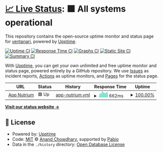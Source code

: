 # [📈 Live Status](https://ventanarj.github.io/status-nutrium): <!--live status--> **🟩 All systems operational**

This repository contains the open-source uptime monitor and status page for [ventanarj](https://ventanarj.github.io/status-nutrium), powered by [Upptime](https://github.com/upptime/upptime).

[![Uptime CI](https://github.com/ventanarj/status-nutrium/workflows/Uptime%20CI/badge.svg)](https://github.com/ventanarj/status-nutrium/actions?query=workflow%3A%22Uptime+CI%22)
[![Response Time CI](https://github.com/ventanarj/status-nutrium/workflows/Response%20Time%20CI/badge.svg)](https://github.com/ventanarj/status-nutrium/actions?query=workflow%3A%22Response+Time+CI%22)
[![Graphs CI](https://github.com/ventanarj/status-nutrium/workflows/Graphs%20CI/badge.svg)](https://github.com/ventanarj/status-nutrium/actions?query=workflow%3A%22Graphs+CI%22)
[![Static Site CI](https://github.com/ventanarj/status-nutrium/workflows/Static%20Site%20CI/badge.svg)](https://github.com/ventanarj/status-nutrium/actions?query=workflow%3A%22Static+Site+CI%22)
[![Summary CI](https://github.com/ventanarj/status-nutrium/workflows/Summary%20CI/badge.svg)](https://github.com/ventanarj/status-nutrium/actions?query=workflow%3A%22Summary+CI%22)

With [Upptime](https://upptime.js.org), you can get your own unlimited and free uptime monitor and status page, powered entirely by a GitHub repository. We use [Issues](https://github.com/ventanarj/status-nutrium/issues) as incident reports, [Actions](https://github.com/ventanarj/status-nutrium/actions) as uptime monitors, and [Pages](https://ventanarj.github.io/status-nutrium) for the status page.

<!--start: status pages-->
<!-- This summary is generated by Upptime (https://github.com/upptime/upptime) -->
<!-- Do not edit this manually, your changes will be overwritten -->
<!-- prettier-ignore -->
| URL | Status | History | Response Time | Uptime |
| --- | ------ | ------- | ------------- | ------ |
| <img alt="" src="https://icons.duckduckgo.com/ip3/app.nutrium.com.ico" height="13"> [App Nutrium](https://app.nutrium.com) | 🟩 Up | [app-nutrium.yml](https://github.com/ventanarj/status-nutrium/commits/HEAD/history/app-nutrium.yml) | <details><summary><img alt="Response time graph" src="./graphs/app-nutrium/response-time-week.png" height="20"> 662ms</summary><br><a href="https://ventanarj.github.io/status-nutrium/history/app-nutrium"><img alt="Response time 645" src="https://img.shields.io/endpoint?url=https%3A%2F%2Fraw.githubusercontent.com%2Fventanarj%2Fstatus-nutrium%2FHEAD%2Fapi%2Fapp-nutrium%2Fresponse-time.json"></a><br><a href="https://ventanarj.github.io/status-nutrium/history/app-nutrium"><img alt="24-hour response time 524" src="https://img.shields.io/endpoint?url=https%3A%2F%2Fraw.githubusercontent.com%2Fventanarj%2Fstatus-nutrium%2FHEAD%2Fapi%2Fapp-nutrium%2Fresponse-time-day.json"></a><br><a href="https://ventanarj.github.io/status-nutrium/history/app-nutrium"><img alt="7-day response time 662" src="https://img.shields.io/endpoint?url=https%3A%2F%2Fraw.githubusercontent.com%2Fventanarj%2Fstatus-nutrium%2FHEAD%2Fapi%2Fapp-nutrium%2Fresponse-time-week.json"></a><br><a href="https://ventanarj.github.io/status-nutrium/history/app-nutrium"><img alt="30-day response time 644" src="https://img.shields.io/endpoint?url=https%3A%2F%2Fraw.githubusercontent.com%2Fventanarj%2Fstatus-nutrium%2FHEAD%2Fapi%2Fapp-nutrium%2Fresponse-time-month.json"></a><br><a href="https://ventanarj.github.io/status-nutrium/history/app-nutrium"><img alt="1-year response time 645" src="https://img.shields.io/endpoint?url=https%3A%2F%2Fraw.githubusercontent.com%2Fventanarj%2Fstatus-nutrium%2FHEAD%2Fapi%2Fapp-nutrium%2Fresponse-time-year.json"></a></details> | <details><summary><a href="https://ventanarj.github.io/status-nutrium/history/app-nutrium">100.00%</a></summary><a href="https://ventanarj.github.io/status-nutrium/history/app-nutrium"><img alt="All-time uptime 99.98%" src="https://img.shields.io/endpoint?url=https%3A%2F%2Fraw.githubusercontent.com%2Fventanarj%2Fstatus-nutrium%2FHEAD%2Fapi%2Fapp-nutrium%2Fuptime.json"></a><br><a href="https://ventanarj.github.io/status-nutrium/history/app-nutrium"><img alt="24-hour uptime 100.00%" src="https://img.shields.io/endpoint?url=https%3A%2F%2Fraw.githubusercontent.com%2Fventanarj%2Fstatus-nutrium%2FHEAD%2Fapi%2Fapp-nutrium%2Fuptime-day.json"></a><br><a href="https://ventanarj.github.io/status-nutrium/history/app-nutrium"><img alt="7-day uptime 100.00%" src="https://img.shields.io/endpoint?url=https%3A%2F%2Fraw.githubusercontent.com%2Fventanarj%2Fstatus-nutrium%2FHEAD%2Fapi%2Fapp-nutrium%2Fuptime-week.json"></a><br><a href="https://ventanarj.github.io/status-nutrium/history/app-nutrium"><img alt="30-day uptime 99.93%" src="https://img.shields.io/endpoint?url=https%3A%2F%2Fraw.githubusercontent.com%2Fventanarj%2Fstatus-nutrium%2FHEAD%2Fapi%2Fapp-nutrium%2Fuptime-month.json"></a><br><a href="https://ventanarj.github.io/status-nutrium/history/app-nutrium"><img alt="1-year uptime 99.98%" src="https://img.shields.io/endpoint?url=https%3A%2F%2Fraw.githubusercontent.com%2Fventanarj%2Fstatus-nutrium%2FHEAD%2Fapi%2Fapp-nutrium%2Fuptime-year.json"></a></details>

<!--end: status pages-->

[**Visit our status website →**](https://ventanarj.github.io/status-nutrium)

## 📄 License

- Powered by: [Upptime](https://github.com/upptime/upptime)
- Code: [MIT](./LICENSE) © [Anand Chowdhary](https://anandchowdhary.com), supported by [Pabio](https://pabio.com)
- Data in the `./history` directory: [Open Database License](https://opendatacommons.org/licenses/odbl/1-0/)
